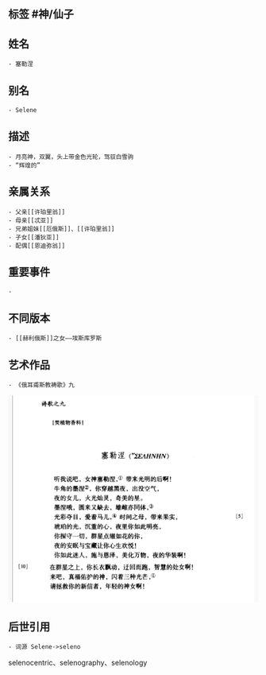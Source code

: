 ## 标签  #神/仙子
## 姓名
	- 塞勒涅
## 别名
	- Selene
## 描述
	- 月亮神，双翼，头上带金色光轮，驾驭白雪驹
	- “辉煌的”
## 亲属关系
	- 父亲[[许珀里翁]]
	- 母亲[[忒亚]]
	- 兄弟姐妹[[厄俄斯]]、[[许珀里翁]]
	- 子女[[潘狄亚]]
	- 配偶[[恩迪弥翁]]
## 重要事件
	-
## 不同版本
	- [[赫利俄斯]]之女——埃斯库罗斯
## 艺术作品
	- 《俄耳甫斯教祷歌》九
 ![](../assets/《俄耳甫斯教祷歌》九.jpeg)
## 后世引用
	- 词源 Selene->seleno
selenocentric、selenography、selenology
